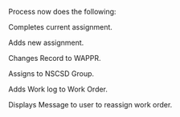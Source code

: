 Process now does the following:

Completes current assignment.

Adds new assignment.

Changes Record to WAPPR.

Assigns to NSCSD Group.

Adds Work log to Work Order.

Displays Message to user to reassign work order. 
